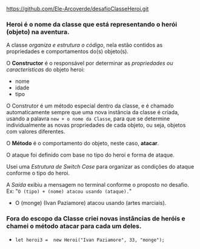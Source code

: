 https://github.com/Ele-Arcoverde/desafioClasseHeroi.git 

### Heroi é o nome da classe que está representando o herói (objeto) na aventura. 
A classe *organiza e estrutura o código*, nela estão contidos as propriedades e comportamentos do(s) objeto(s).

O **Constructor** é o responsável por determinar as *propriedades ou características* do objeto heroi:
- nome 
- idade
- tipo

O Construtor é um método especial dentro da classe, e é chamado automaticamente sempre que uma nova instância da classe é criada, usando a palavra `new + o nome da Classe`, para que se determine individualmente as novas propriedades de cada objeto, ou seja, objetos com valores diferentes. 

O **Método** é o comportamento do objeto, neste caso, **atacar**.

O ataque foi definido com base no tipo do heroi e forma de ataque.

Usei uma *Estrutura de Switch Case* para organizar as condições do ataque conforme o tipo do heroi.

A *Saída* exibiu a mensagem no terminal conforme o proposto no desafio. Ex: "`O (tipo) + (nome) atacou usando (ataque).`"
- O (monge) (Ivan Paziamore) atacou usando (artes marciais).

### Fora do escopo da Classe criei novas instâncias de heróis e chamei o método atacar para cada um deles. 
- `let heroi3 =  new Heroi("Ivan Paziamore", 33, "monge");`